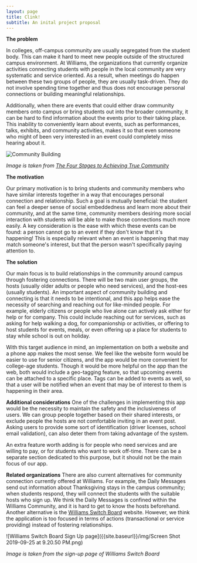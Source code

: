 ```yaml
---
layout: page
title: Clink!
subtitle: An inital project proposal
---
```


**The problem**

In colleges, off-campus community are usually segregated from the student body. This can make it hard to meet new people outside of the structured campus environment. At Williams, the organizations that currently organize activities connecting students with people in the local community are very systematic and service oriented. As a result, when meetings do happen between these two groups of people, they are usually task-driven. They do not involve spending time together and thus does not encourage personal connections or building meaningful relationships.

Additionally, when there are events that could either draw community members onto campus or bring students out into the broader community, it can be hard to find information about the events prior to their taking place. This inability to conveniently learn about events, such as performances, talks, exhibits, and community activities, makes it so that even someone who might of been very interested in an event could completely miss hearing about it. 

![Community Building]({{site.baseurl}}/img/Community-Building-Stages.jpg)

*Image is taken from [The Four Stages to Achieving True Community](https://www.onecommunityglobal.org/stages-of-community-building/)*


**The motivation**

Our primary motivation is to bring students and community members who have similar interests together in a way that encourages personal connection and relationship. Such a goal is mutually beneficial: the student can feel a deeper sense of social embeddedness and learn more about their community, and at the same time, community members desiring more social interaction with students will be able to make those connections much more easily. A key consideration is the ease with which these events can be found: a person cannot go to an event if they don't know that it's happening! This is especially relevant when an event is happening that may match someone's interest, but that the person wasn't specifically paying attention to.


**The solution**

Our main focus is to build relationships in the community around campus through fostering connections. There will be two main user groups, the hosts (usually older adults or people who need services), and the host-ees (usually students). An important aspect of community building and connecting is that it needs to be intentional, and this app helps ease the necessity of searching and reaching out for like-minded people. For example, elderly citizens or people who live alone can actively ask either for help or for company. This could include reaching out for services, such as asking for help walking a dog, for companionship or activities, or offering to host students for events, meals, or even offering up a place for students to stay while school is out on holiday.

With this target audience in mind, an implementation on both a website and a phone app makes the most sense. We feel like the website form would be easier to use for senior citizens, and the app would be more convenient for college-age students. Though it would be more helpful on the app than the web, both would include a geo-tagging feature, so that upcoming events can be attached to a specific place. Tags can be added to events as well, so that a user will be notified when an event that may be of interest to them is happening in their area.


**Additional considerations**
One of the challenges in implementing this app would be the necessity to maintain the safety and the inclusiveness of users. We can group people together based on their shared interests, or exclude people the hosts are not comfortable inviting in an event post. Asking users to provide some sort of identification (driver licenses, school email validation), can also deter them from taking advantage of the system.

An extra feature worth adding is for people who need services and are willing to pay, or for students who want to work off-time. There can be a separate section dedicated to this purpose, but it should not be the main focus of our app.


**Related organizations**
There are also current alternatives for community connection currently offered at Williams. For example, the Daily Messages send out information about Thanksgiving stays in the campus community; when students respond, they will connect the students with the suitable hosts who sign up. We think the Daily Messages is confined within the Williams Community, and it is hard to get to know the hosts beforehand. Another alternative is the [Williams Switch Board](https://williams.switchboardhq.com/sign_up) website. However, we think the application is too focused in terms of actions (transactional or service providing) instead of fostering relationships.

![Williams Switch Board Sign Up page]({{site.baseurl}}/img/Screen Shot 2019-09-25 at 9.20.50 PM.png)

*Image is taken from the sign-up page of Williams Switch Board*
